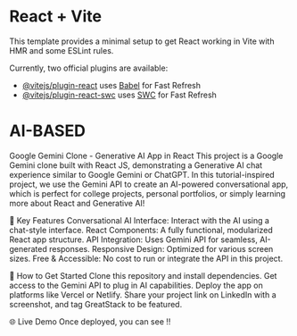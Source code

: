 # React + Vite

This template provides a minimal setup to get React working in Vite with HMR and some ESLint rules.

Currently, two official plugins are available:

- [@vitejs/plugin-react](https://github.com/vitejs/vite-plugin-react/blob/main/packages/plugin-react/README.md) uses [Babel](https://babeljs.io/) for Fast Refresh
- [@vitejs/plugin-react-swc](https://github.com/vitejs/vite-plugin-react-swc) uses [SWC](https://swc.rs/) for Fast Refresh
# AI-BASED
Google Gemini Clone - Generative AI App in React
This project is a Google Gemini clone built with React JS, demonstrating a Generative AI chat experience similar to Google Gemini or ChatGPT. In this tutorial-inspired project, we use the Gemini API to create an AI-powered conversational app, which is perfect for college projects, personal portfolios, or simply learning more about React and Generative AI!

📌 Key Features
Conversational AI Interface: Interact with the AI using a chat-style interface.
React Components: A fully functional, modularized React app structure.
API Integration: Uses Gemini API for seamless, AI-generated responses.
Responsive Design: Optimized for various screen sizes.
Free & Accessible: No cost to run or integrate the API in this project.

🚀 How to Get Started
Clone this repository and install dependencies.
Get access to the Gemini API to plug in AI capabilities.
Deploy the app on platforms like Vercel or Netlify.
Share your project link on LinkedIn with a screenshot, and tag GreatStack to be featured.

🌐 Live Demo
Once deployed, you can see !! 

